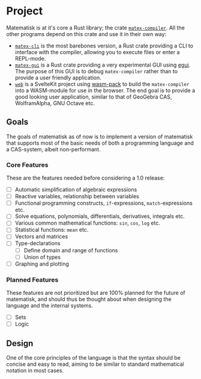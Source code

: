 # Project

Matematisk is at it's core a Rust library; the crate [`matex-compiler`](../compiler). All the other programs depend on this crate and use it in their own way:

- [`matex-cli`](../cli) is the most barebones version, a Rust crate providing a CLI to interface with the compiler, allowing you to execute files or enter a REPL-mode.
- [`matex-gui`](../gui) is a Rust crate providing a very experimental GUI using [egui][1]. The purpose of this GUI is to debug `matex-compiler` rather than to provide a user friendly application.
- [`web`](../web) is a SvelteKit project using [wasm-pack][2] to build the `matex-compiler` into a WASM-module for use in the browser. The end goal is to provide a good looking user application, similar to that of GeoGebra CAS,
WolframAlpha, GNU Octave etc.

## Goals

The goals of matematisk as of now is to implement a version
of matematisk that supports most of the basic needs of both a
programming language and a CAS-system, albeit non-performant.

### Core Features

These are the features needed before considering a 1.0 release:

- [ ] Automatic simplification of algebraic expressions
- [ ] Reactive variables, relationship between variables
- [ ] Functional programming constructs, `if`-expressions, `match`-expressions etc.
- [ ] Solve equations, polynomials, differentials, derivatives, integrals etc.
- [ ] Various common mathematical functions: `sin`, `cos`, `log` etc.
- [ ] Statistical functions: `mean` etc.
- [ ] Vectors and matrices
- [ ] Type-declarations
  - [ ] Define domain and range of functions
  - [ ] Union of types
- [ ] Graphing and plotting

### Planned Features

These features are not prioritized but are 100% planned for the future of matematisk, and
should thus be thought about when designing the language and the internal systems.

- [ ] Sets
- [ ] Logic

## Design

One of the core principles of the language is that the syntax
should be concise and easy to read, aiming to be similar to standard mathematical notation in most cases.

[1]: https://github.com/emilk/egui
[2]: https://github.com/rustwasm/wasm-pack
